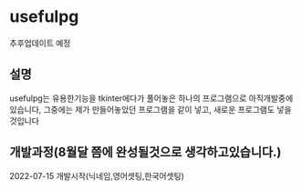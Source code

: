 # usefulpg
추후업데이트 예정 

설명
-----------------

usefulpg는 유용한기능을 tkinter에다가 풀어놓은 하나의 프로그램으로 아직개발중에있습니다,
그중에는 제가 만들어놓았던 프로그램을 같이 넣고, 새로운 프로그램도 넣을것입니다

개발과정(8월달 쯤에 완성될것으로 생각하고있습니다.)
-----------------
2022-07-15 개발시작(닉네임,영어셋팅,한국어셋팅)

